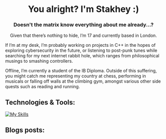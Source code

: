 <h1 align="center">You alright? I'm Stakhey :) </h1>
<h3 align="center">Doesn't the matrix know everything about me already...?</h3>

<p align="center"> Given that there’s nothing to hide, I’m 17 and currently based in London.

If I’m at my desk, I’m probably working on projects in C++ in the hopes of exploring cybersecurity in the future, or listening to post-punk tunes while searching for my next internet rabbit hole, which ranges from philosophical musings to smashing controllers.

Offline, I’m currently a student of the IB Diploma. Outside of this suffering, you might catch me representing my country at chess, performing in musicals or falling off walls at the climbing gym, amongst various other side quests such as reading and running.

## Technologies & Tools:

[![My Skills](https://skillicons.dev/icons?i=github,linux,bash,vscode,godot,obsidian,py,java,html,css,cpp,&theme=dark)](https://skillicons.dev)

## Blogs posts:
<!-- BLOG-POST-LIST:START -->
<!-- BLOG-POST-LIST:END -->
